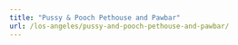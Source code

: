 ```yaml
---
title: "Pussy & Pooch Pethouse and Pawbar"
url: /los-angeles/pussy-and-pooch-pethouse-and-pawbar/
---
```

